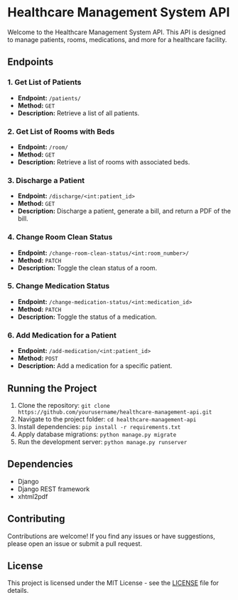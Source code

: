 # Healthcare Management System API

Welcome to the Healthcare Management System API. This API is designed to manage patients, rooms, medications, and more for a healthcare facility.

## Endpoints

### 1. Get List of Patients

- **Endpoint:** `/patients/`
- **Method:** `GET`
- **Description:** Retrieve a list of all patients.

### 2. Get List of Rooms with Beds

- **Endpoint:** `/room/`
- **Method:** `GET`
- **Description:** Retrieve a list of rooms with associated beds.

### 3. Discharge a Patient

- **Endpoint:** `/discharge/<int:patient_id>`
- **Method:** `GET`
- **Description:** Discharge a patient, generate a bill, and return a PDF of the bill.

### 4. Change Room Clean Status

- **Endpoint:** `/change-room-clean-status/<int:room_number>/`
- **Method:** `PATCH`
- **Description:** Toggle the clean status of a room.

### 5. Change Medication Status

- **Endpoint:** `/change-medication-status/<int:medication_id>`
- **Method:** `PATCH`
- **Description:** Toggle the status of a medication.

### 6. Add Medication for a Patient

- **Endpoint:** `/add-medication/<int:patient_id>`
- **Method:** `POST`
- **Description:** Add a medication for a specific patient.

## Running the Project

1. Clone the repository: `git clone https://github.com/yourusername/healthcare-management-api.git`
2. Navigate to the project folder: `cd healthcare-management-api`
3. Install dependencies: `pip install -r requirements.txt`
4. Apply database migrations: `python manage.py migrate`
5. Run the development server: `python manage.py runserver`

## Dependencies

- Django
- Django REST framework
- xhtml2pdf

## Contributing

Contributions are welcome! If you find any issues or have suggestions, please open an issue or submit a pull request.

## License

This project is licensed under the MIT License - see the [LICENSE](LICENSE) file for details.

